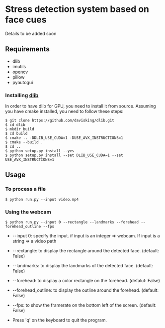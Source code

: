 # Stress detection system based on face cues

Details to be added soon


## Requirements
* dlib
* imutils
* opencv
* pillow
* pyautogui

### Installing [dlib](https://github.com/davisking/dlib.git)
In order to have dlib for GPU, you need to install it from source. Assuming you have cmake installed, you need to follow these steps:
```
$ git clone https://github.com/davisking/dlib.git
$ cd dlib
$ mkdir build
$ cd build
$ cmake .. -DDLIB_USE_CUDA=1 -DUSE_AVX_INSTRUCTIONS=1
$ cmake --build .
$ cd ..
$ python setup.py install --yes
$ python setup.py install --set DLIB_USE_CUDA=1 --set USE_AVX_INSTRUCTIONS=1
```

## Usage
### To process a file
```
$ python run.py --input video.mp4
```

### Using the webcam
```
$ python run.py --input 0 --rectangle --landmarks --forehead --forehead_outline --fps
```
* --input 0: specify the input. if input is an integer => webcam. If input is a string => a video path
* --rectangle: to display the rectangle around the detected face. (default: False)
* --landmarks: to display the landmarks of the detected face. (default: False)
* --forehead: to display a color rectangle on the forehead. (defalut: False)
* --forehead_outline: to display the outline around the forehead. (default: False)
* --fps: to show the framerate on the bottom left of the screen. (default: False)

* Press 'q' on the keyboard to quit the program.